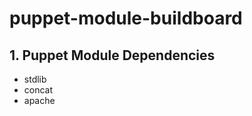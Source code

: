 puppet-module-buildboard
====================

## 1. Puppet Module Dependencies

* stdlib
* concat
* apache
